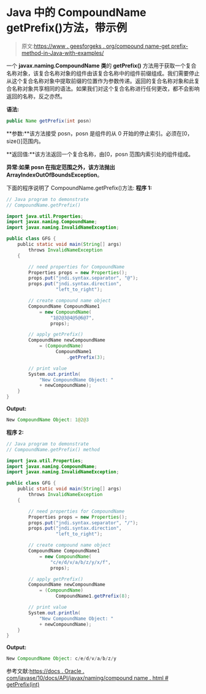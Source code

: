 # Java 中的 CompoundName getPrefix()方法，带示例

> 原文:[https://www . geesforgeks . org/compound name-get prefix-method-in-Java-with-examples/](https://www.geeksforgeeks.org/compoundname-getprefix-method-in-java-with-examples/)

一个 **javax.naming.CompoundName 类**的 **getPrefix()** 方法用于获取一个复合名称对象，该复合名称对象的组件由该复合名称中的组件前缀组成。我们需要停止从这个复合名称对象中提取前缀的位置作为参数传递。返回的复合名称对象和此复合名称对象共享相同的语法。如果我们对这个复合名称进行任何更改，都不会影响返回的名称，反之亦然。

**语法:**

```java
public Name getPrefix(int posn)

```

**参数:**该方法接受 posn，posn 是组件的从 0 开始的停止索引。必须在[0，size()]范围内。

**返回值:**该方法返回一个复合名称，由[0，posn 范围内索引处的组件组成。

**异常:**如果 posn 在指定范围之外，该方法抛出**ArrayIndexOutOfBoundsException**。

下面的程序说明了 CompoundName.getPrefix()方法:
**程序 1:**

```java
// Java program to demonstrate
// CompoundName.getPrefix()

import java.util.Properties;
import javax.naming.CompoundName;
import javax.naming.InvalidNameException;

public class GFG {
    public static void main(String[] args)
        throws InvalidNameException
    {

        // need properties for CompoundName
        Properties props = new Properties();
        props.put("jndi.syntax.separator", "@");
        props.put("jndi.syntax.direction",
                  "left_to_right");

        // create compound name object
        CompoundName CompoundName1
            = new CompoundName(
                "1@2@3@4@5@6@7",
                props);

        // apply getPrefix()
        CompoundName newCompoundName
            = (CompoundName)
                  CompoundName1
                      .getPrefix(3);

        // print value
        System.out.println(
            "New CompoundName Object: "
            + newCompoundName);
    }
}
```

**Output:**

```java
New CompoundName Object: 1@2@3

```

**程序 2:**

```java
// Java program to demonstrate
// CompoundName.getPrefix() method

import java.util.Properties;
import javax.naming.CompoundName;
import javax.naming.InvalidNameException;

public class GFG {
    public static void main(String[] args)
        throws InvalidNameException
    {

        // need properties for CompoundName
        Properties props = new Properties();
        props.put("jndi.syntax.separator", "/");
        props.put("jndi.syntax.direction",
                  "left_to_right");

        // create compound name object
        CompoundName CompoundName1
            = new CompoundName(
                "c/e/d/v/a/b/z/y/x/f",
                props);

        // apply getPrefix()
        CompoundName newCompoundName
            = (CompoundName)
                  CompoundName1.getPrefix(8);

        // print value
        System.out.println(
            "New CompoundName Object: "
            + newCompoundName);
    }
}
```

**Output:**

```java
New CompoundName Object: c/e/d/v/a/b/z/y

```

参考文献:[https://docs . Oracle . com/javase/10/docs/API/javax/naming/compound name . html # getPrefix(int)](https://docs.oracle.com/javase/10/docs/api/javax/naming/CompoundName.html#getPrefix(int))